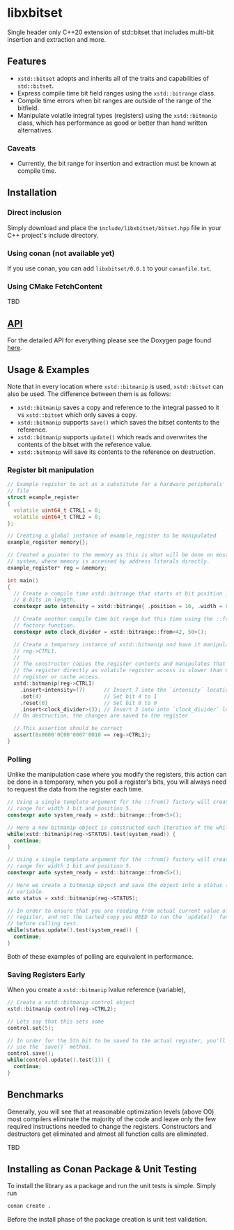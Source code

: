 # libxbitset

Single header only C++20 extension of std::bitset that includes multi-bit
insertion and extraction and more.

## Features

- `xstd::bitset` adopts and inherits all of the traits and capabilities of
  `std::bitset`.
- Express compile time bit field ranges using the `xstd::bitrange` class.
- Compile time errors when bit ranges are outside of the range of the bitfield.
- Manipulate volatile integral types (registers) using the `xstd::bitmanip`
  class, which has performance as good or better than hand written alternatives.

### Caveats

- Currently, the bit range for insertion and extraction must be known at compile
  time.

## Installation

### Direct inclusion

Simply download and place the `include/libxbitset/bitset.hpp` file in your C++
project's include directory.

### Using conan (not available yet)

If you use conan, you can add `libxbitset/0.0.1` to your `conanfile.txt`.

### Using CMake FetchContent

TBD

## [API]()

For the detailed API for everything please see the Doxygen page found
[here]().

## Usage & Examples

Note that in every location where `xstd::bitmanip` is used, `xstd::bitset` can
also be used.
The difference between them is as follows:

- `xstd::bitmanip` saves a copy and reference to the integral passed to it vs
  `xstd::bitset` which only saves a copy.
- `xstd::bitmanip` supports `save()` which saves the bitset contents to the
  reference.
- `xstd::bitmanip` supports `update()` which reads and overwrites the contents
  of the bitset with the reference value.
- `xstd::bitmanip` will save its contents to the reference on destruction.

### Register bit manipulation

```C++
// Example register to act as a substitute for a hardware peripherals' register
// file
struct example_register
{
  volatile uint64_t CTRL1 = 0;
  volatile uint64_t CTRL2 = 0;
};

// Creating a global instance of example_register to be manipulated
example_register memory{};

// Created a pointer to the memory as this is what will be done on most/all
// system, where memory is accessed by address literals directly.
example_register* reg = &memory;

int main()
{
  // Create a compile time xstd::bitrange that starts at bit position 16 and is
  // 8-bits in length.
  constexpr auto intensity = xstd::bitrange{ .position = 16, .width = 8 };

  // Create another compile time bit range but this time using the ::from()
  // factory function.
  constexpr auto clock_divider = xstd::bitrange::from<42, 50>();

  // Create a temporary instance of xstd::bitmanip and have it manipulate
  // reg->CTRL1.
  //
  // The constructor copies the register contents and manipulates that and not
  // the register directly as volatile register access is slower than CPU
  // register or cache access.
  xstd::bitmanip(reg->CTRL1)
    .insert<intensity>(7)      // Insert 7 into the `intensity` location
    .set(4)                    // Set bit 4 to 1
    .reset(0)                  // Set bit 0 to 0
    .insert<clock_divider>(3); // Insert 3 into into `clock_divider` location
  // On destruction, the changes are saved to the register

  // This assertion should be correct
  assert(0x0000'0C00'0007'0010 == reg->CTRL1);
}
```

### Polling

Unlike the manipulation case where you modify the registers, this action can be
done in a temporary, when you poll a register's bits, you will always need to
request the data from the register each time.

```C++
// Using a single template argument for the ::from() factory will create a bit
// range for width 1 bit and position 5.
constexpr auto system_ready = xstd::bitrange::from<5>();

// Here a new bitmanip object is constructed each iteration of the while loop
while(xstd::bitmanip(reg->STATUS).test(system_read)) {
  continue;
}
```

```C++
// Using a single template argument for the ::from() factory will create a bit
// range for width 1 bit and position 5.
constexpr auto system_ready = xstd::bitrange::from<5>();

// Here we create a bitmanip object and save the object into a status (lvalue)
// variable.
auto status = xstd::bitmanip(reg->STATUS);

// In order to ensure that you are reading from actual current value of the
// register, and not the cached copy you NEED to run the `update()` function,
// before calling test.
while(status.update().test(system_read)) {
  continue;
}
```

Both of these examples of polling are equivalent in performance.

### Saving Registers Early

When you create a `xstd::bitmanip` lvalue reference (variable),

```C++
// Create a xstd::bitmanip control object
xstd::bitmanip control(reg->CTRL2);

// Lets say that this sets some
control.set(5);

// In order for the 5th bit to be saved to the actual register, you'll need to
// use the `save()` method.
control.save();
while(control.update().test(1)) {
  continue;
}
```

## Benchmarks

Generally, you will see that at reasonable optimization levels (above O0) most
compilers eliminate the majority of the code and leave only the few required
instructions needed to change the registers. Constructors and destructors get
eliminated and almost all function calls are eliminated.

TBD

## Installing as Conan Package & Unit Testing

To install the library as a package and run the unit tests is simple. Simply run

```bash
conan create .
```

Before the install phase of the package creation is unit test validation.
